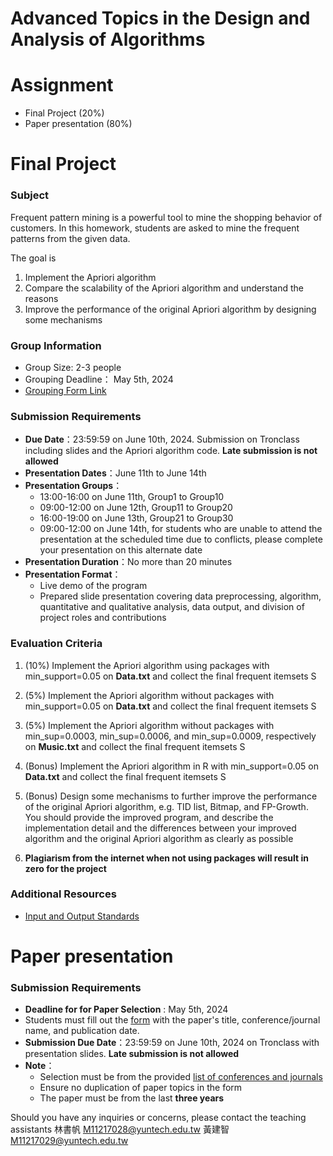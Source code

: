 # Advanced Topics in the Design and Analysis of Algorithms

# Assignment 
- Final Project (20%)
- Paper presentation (80%)

# Final Project

### Subject
Frequent pattern mining is a powerful tool to mine the shopping behavior of customers. In this homework, students are asked to mine the frequent patterns from the given data. 

The goal is 
1. Implement the Apriori algorithm
2. Compare the scalability of the Apriori algorithm and understand the reasons
3. Improve the performance of the original Apriori algorithm by designing some mechanisms

### Group Information
- Group Size: 2-3 people
- Grouping Deadline： May 5th, 2024
- [Grouping Form Link](https://docs.google.com/spreadsheets/d/10T3EstBzMT_0X-2Yda3Z472SkR6nfg-g2KTn9Csh6HU/edit?usp=sharing)

### Submission Requirements
- **Due Date**：23:59:59 on June 10th, 2024. Submission on Tronclass including slides and the Apriori algorithm code. **Late submission is not allowed**
- **Presentation Dates**：June 11th to June 14th
- **Presentation Groups**：
  - 13:00-16:00 on June 11th, Group1 to Group10
  - 09:00-12:00 on June 12th, Group11 to Group20
  - 16:00-19:00 on June 13th, Group21 to Group30 
  - 09:00-12:00 on June 14th, for students who are unable to attend the presentation at the scheduled time due to conflicts, please complete your presentation on this alternate date
- **Presentation Duration**：No more than 20 minutes
- **Presentation Format**：
  - Live demo of the program
  - Prepared slide presentation covering data preprocessing, algorithm, quantitative and qualitative analysis, data output, and division of project roles and contributions

### Evaluation Criteria
1. (10%) Implement the Apriori algorithm using packages with min_support=0.05 on **Data.txt** and collect the final frequent itemsets S
2. (5%) Implement the Apriori algorithm without packages with min_support=0.05 on **Data.txt** and collect the final frequent itemsets S
3. (5%) Implement the Apriori algorithm without packages with min_sup=0.0003, min_sup=0.0006, and min_sup=0.0009, respectively on **Music.txt** and collect the final frequent itemsets S
4. (Bonus) Implement the Apriori algorithm in R with min_support=0.05 on **Data.txt** and collect the final frequent itemsets S

5. (Bonus) Design some mechanisms to further improve the performance of the original Apriori algorithm, e.g. TID list, Bitmap, and FP-Growth. You should provide the improved program, and describe the implementation detail and the differences between your improved algorithm and the original Apriori algorithm as clearly as possible
7. **Plagiarism from the internet when not using packages will result in zero for the project**
### Additional Resources
- [Input and Output Standards](https://github.com/LIN-SHU-FAN/Algorithm-project/blob/main/data%20set/README.md)



# Paper presentation
### Submission Requirements
- **Deadline for for Paper Selection** : May 5th, 2024
- Students must fill out the [form](https://docs.google.com/spreadsheets/d/10T3EstBzMT_0X-2Yda3Z472SkR6nfg-g2KTn9Csh6HU/edit?usp=sharing) with the paper's title, conference/journal name, and publication date.
- **Submission Due Date**：23:59:59 on June 10th, 2024 on Tronclass with presentation slides. **Late submission is not allowed**
- **Note**：
  - Selection must be from the provided [list of conferences and journals](https://github.com/LIN-SHU-FAN/Algorithm-project/tree/main/Conference%20%20Journal%20list)
  - Ensure no duplication of paper topics in the form
  - The paper must be from the last **three years**


Should you have any inquiries or concerns, please contact the teaching assistants
林書帆 M11217028@yuntech.edu.tw
黃建智 M11217029@yuntech.edu.tw









